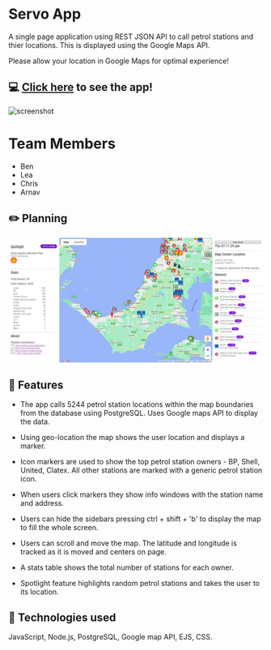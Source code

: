 # Servo App

A single page application using REST JSON API to call petrol stations and thier locations. This is displayed using the Google Maps API. 

Please allow your location in Google Maps for optimal experience!

## :computer: [Click here]() to see the app!

![screenshot]()

# Team Members

- Ben
- Lea
- Chris 
- Arnav 



## :pencil2: Planning 

![screenshot](/public/pipeline.PNG)

## :page_facing_up: Features 

- The app calls 5244 petrol station locations within the map boundaries from the database using PostgreSQL. Uses Google maps API to display the data. 

- Using geo-location the map shows the user location and displays a marker. 

- Icon markers are used to show the top petrol station owners - BP, Shell, United, Clatex. All other stations are marked with a generic petrol station icon. 

- When users click markers they show info windows with the station name and address.

- Users can hide the sidebars pressing ctrl + shift + 'b' to display the map to fill the whole screen. 

- Users can scroll and move the map. The latitude and longitude is tracked as it is moved and centers on page.

- A stats table shows the total number of stations for each owner. 

- Spotlight feature highlights random petrol stations and takes the user to its location. 


## :rocket: Technologies used

JavaScript, Node.js, PostgreSQL, Google map API, EJS, CSS. 


